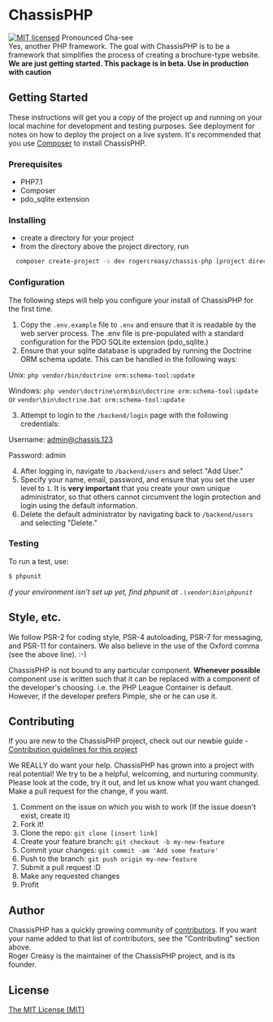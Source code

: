 # ChassisPHP
[![MIT licensed](https://img.shields.io/badge/license-MIT-blue.svg)](./LICENSE)
Pronounced Cha-see <br>
Yes, another PHP framework. The goal with ChassisPHP is to be a framework that simplifies the process of creating a brochure-type website.
**We are just getting started. This package is in beta. Use in production with caution**
## Getting Started
These instructions will get you a copy of the project up and running on your local machine for development and testing purposes. See deployment for notes on how to deploy the project on a live system.
It's recommended that you use [Composer](https://getcomposer.org/) to install ChassisPHP.
### Prerequisites
* PHP7.1
* Composer
* pdo_sqlite extension
### Installing
* create a directory for your project
* from the directory above the project directory, run
```bash
  composer create-project -s dev rogercreasy/chassis-php [project directory name]
```
### Configuration
The following steps will help you configure your install of ChassisPHP for the first time.
1. Copy the `.env.example` file to `.env` and ensure that it is readable by the web server process. The .env file is pre-populated with a standard configuration for the PDO SQLite extension (pdo_sqlite.)
2. Ensure that your sqlite database is upgraded by running the Doctrine ORM schema update. This can be handled in the following ways:

Unix: `php vendor/bin/doctrine orm:schema-tool:update`

Windows: `php vendor\doctrine\orm\bin\doctrine orm:schema-tool:update` or `vendor\bin\doctrine.bat orm:schema-tool:update`

3. Attempt to login to the `/backend/login` page with the following credentials:

Username: admin@chassis.123

Password: admin

4. After logging in, navigate to `/backend/users` and select "Add User."
5. Specify your name, email, password, and ensure that you set the user level to `1`. It is **very important** that you create your own unique administrator, so that others cannot circumvent the login protection and login using the default information.
6. Delete the default administrator by navigating back to `/backend/users` and selecting "Delete."

### Testing

To run a test, use:

```bash
$ phpunit
```

*if your environment isn't set up yet, find phpunit at `.\vendor\bin\phpunit`*

## Style, etc.

We follow PSR-2 for coding style, PSR-4 autoloading, PSR-7 for messaging, and PSR-11 for containers.
We also believe in the use of the Oxford comma (see the above line).  :-)

ChassisPHP is not bound to any particular component. **Whenever possible** component use is written such that it can be replaced with a component of the developer's choosing. i.e. the PHP League Container is default. However, if the developer prefers Pimple, she or he can use it.


## Contributing

If you are new to the ChassisPHP project, check out our newbie guide - [Contribution guidelines for this project](CONTRIBUTING_NEWBIE.md)

We REALLY do want your help. ChassisPHP has grown into a project with real potential! We try to be a helpful, welcoming, and nurturing community. Please look at the code, try it out, and let us know what you want changed. Make a pull request for the change, if you want.
1. Comment on the issue on which you wish to work (If the issue doesn't exist, create it)
2. Fork it!
3. Clone the repo: `git clone [insert link]`
4. Create your feature branch: `git checkout -b my-new-feature`
5. Commit your changes: `git commit -am 'Add some feature'`
6. Push to the branch: `git push origin my-new-feature`
7. Submit a pull request :D
8. Make any requested changes
9. Profit

## Author

ChassisPHP has a quickly growing community of [contributors](CONTRIBUTORS.md). If you want your name added to that list of contributors, see the "Contributing" section above.<br>
Roger Creasy is the maintainer of the ChassisPHP project, and is its founder.


## License
[The MIT License (MIT)](LICENSE)
